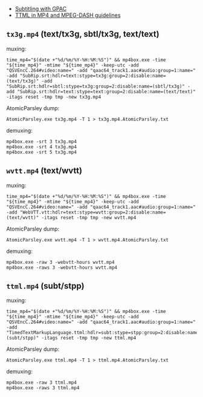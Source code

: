 * [Subtitling with GPAC](https://github.com/gpac/gpac/wiki/Subtitling-with-GPAC)
* [TTML in MP4 and MPEG-DASH guidelines](https://github.com/rbouqueau/TTML_in_MP4_DASH_statement)

## `tx3g.mp4` (text/tx3g, sbtl/tx3g, text/text)

muxing:
```
time_mp4="$(date +"%d/%m/%Y-%H:%M:%S")" && mp4box.exe -time "${time_mp4}" -mtime "${time_mp4}" -keep-utc -add "QSVEncC.264#video:name=" -add "qaac64_track1.aac#audio:group=1:name=" -add "SubRip.srt:hdlr=text:stype=tx3g:group=2:disable:name=(text/tx3g)" -add "SubRip.srt:hdlr=sbtl:stype=tx3g:group=2:disable:name=(sbtl/tx3g)" -add "SubRip.srt:hdlr=text:stype=text:group=2:disable:name=(text/text)" -itags reset -tmp tmp -new tx3g.mp4
```

AtomicParsley dump:
```
AtomicParsley.exe tx3g.mp4 -T 1 > tx3g.mp4.AtomicParsley.txt
```

demuxing:
```
mp4box.exe -srt 3 tx3g.mp4
mp4box.exe -srt 4 tx3g.mp4
mp4box.exe -srt 5 tx3g.mp4
```

## `wvtt.mp4` (text/wvtt)

muxing:
```
time_mp4="$(date +"%d/%m/%Y-%H:%M:%S")" && mp4box.exe -time "${time_mp4}" -mtime "${time_mp4}" -keep-utc -add "QSVEncC.264#video:name=" -add "qaac64_track1.aac#audio:group=1:name=" -add "WebVTT.vtt:hdlr=text:stype=wvtt:group=2:disable:name=(text/wvtt)" -itags reset -tmp tmp -new wvtt.mp4
```

AtomicParsley dump:
```
AtomicParsley.exe wvtt.mp4 -T 1 > wvtt.mp4.AtomicParsley.txt
```

demuxing:
```
mp4box.exe -raw 3 -webvtt-hours wvtt.mp4
mp4box.exe -raws 3 -webvtt-hours wvtt.mp4
```

## `ttml.mp4` (subt/stpp)

muxing:
```
time_mp4="$(date +"%d/%m/%Y-%H:%M:%S")" && mp4box.exe -time "${time_mp4}" -mtime "${time_mp4}" -keep-utc -add "QSVEncC.264#video:name=" -add "qaac64_track1.aac#audio:group=1:name=" -add "TimedTextMarkupLanguage.ttml:hdlr=subt:stype=stpp:group=2:disable:name=(subt/stpp)" -itags reset -tmp tmp -new ttml.mp4
```

AtomicParsley dump:
```
AtomicParsley.exe ttml.mp4 -T 1 > ttml.mp4.AtomicParsley.txt
```

demuxing:
```
mp4box.exe -raw 3 ttml.mp4
mp4box.exe -raws 3 ttml.mp4
```
